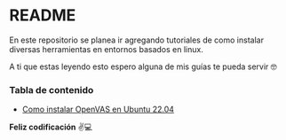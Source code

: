 # README
En este repositorio se planea ir agregando tutoriales de como instalar diversas herramientas en entornos basados en linux.

A ti que estas leyendo esto espero alguna de mis guías te pueda servir 🤓

### Tabla de contenido

- [Como instalar OpenVAS en Ubuntu 22.04](/install_openvas.md)

**Feliz codificación** ✌💻

